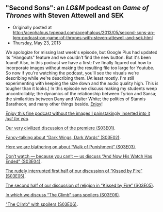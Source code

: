## "Second Sons": an <em>LG&M</em> podcast on <em>Game of Thrones</em> with Steven Attewell and SEK

 * Originally posted at http://acephalous.typepad.com/acephalous/2013/05/second-sons-an-lgm-podcast-on-game-of-thrones-with-steven-attewell-and-sek.html
 * Thursday, May 23, 2013



We apologize for missing last week's episode, but Google Plus had updated its "Hangouts" feature and we couldn't find the new button. But it's been found! Also, in this podcast we have a first: I've finally figured out how to incorporate images without making the resulting file too large for Youtube. So now if you're watching the podcast, you'll see the visuals we're describing while we're describing them. (At least mostly. I'm still experimenting with keeping the size down and the audio quality high. This is tougher than it looks.) In this episode we discuss making my students weep uncontrollably; the dynamics of the relationship between Tyrion and Sansa; the similarities between Dany and Walter White; the politics of Stannis Baratheon; and many other things beside. [Enjoy](http://youtu.be/5KQ8ti9CHRU)!





[](http://lawyersgunsmoneyblog.com/podcast/got0308.mp3)

[Enjoy this fine podcast without the images I painstakingly inserted into it _just for you_](http://lawyersgunsmoneyblog.com/podcast/got0308.mp3).

[Our very civilized discussion of the premiere (S03E01)](http://www.lawyersgunsmoneyblog.com/2013/04/lgm-podcast-sek-and-steven-attewell-on-valar-dohaeris-the-season-premier-of-game-of-thrones).

[Fancy-talking about “Dark Wings, Dark Words” (S03E02)](http://www.lawyersgunsmoneyblog.com/2013/04/sek-and-attewell-lgm-podcast-style-on-game-of-thrones-dark-wings-dark-words-s03e02).

[Here we are blathering on about “Walk of Punishment” (S03E03)](http://www.lawyersgunsmoneyblog.com/2013/04/lgm-podcast-game-of-thrones-sends-sek-and-steven-attewell-on-a-walk-of-punishment).

[Don’t watch — because you can’t — us discuss “And Now His Watch Has Ended” (S03E04)](http://www.lawyersgunsmoneyblog.com/2013/04/yet-another-lgm-podcast-sek-and-attewell-on-game-of-thrones-and-now-his-watch-is-done).

[The rudely interrupted first half of our discussion of “Kissed by Fire” (S03E05)](http://www.lawyersgunsmoneyblog.com/2013/05/another-lgm-podcast-game-of-thrones-kissed-by-fire-with-sek-and-steven-attewell).

[The second half of our discussion of religion in “Kissed by Fire” (S03E05)](http://www.lawyersgunsmoneyblog.com/2013/05/an-lgm-podcast-about-religion-in-game-of-thrones-featuring-sek-and-steven-attewell).

[In which we discuss “The Climb” sans spoilers (S03E06)](http://www.lawyersgunsmoneyblog.com/2013/05/an-lgm-podcast-sek-and-steven-attewell-discuss-game-of-thrones-the-climb).

["The Climb" with spoilers (S03E06)](http://www.lawyersgunsmoneyblog.com/2013/05/an-lgm-podcast-steven-attewell-a-very-special-guest-discuss-spoilers-in-game-of-thrones-the-climb).

		
